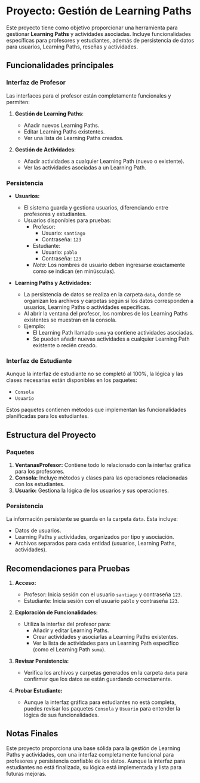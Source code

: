 # Proyecto: Gestión de Learning Paths

Este proyecto tiene como objetivo proporcionar una herramienta para gestionar **Learning Paths** y actividades asociadas. Incluye funcionalidades específicas para profesores y estudiantes, además de persistencia de datos para usuarios, Learning Paths, reseñas y actividades.

## Funcionalidades principales

### Interfaz de Profesor
Las interfaces para el profesor están completamente funcionales y permiten:

1. **Gestión de Learning Paths**:
   - Añadir nuevos Learning Paths.
   - Editar Learning Paths existentes.
   - Ver una lista de Learning Paths creados.

2. **Gestión de Actividades**:
   - Añadir actividades a cualquier Learning Path (nuevo o existente).
   - Ver las actividades asociadas a un Learning Path.

### Persistencia
- **Usuarios:**
  - El sistema guarda y gestiona usuarios, diferenciando entre profesores y estudiantes.
  - Usuarios disponibles para pruebas:
    - Profesor:
      - Usuario: `santiago`
      - Contraseña: `123`
    - Estudiante:
      - Usuario: `pablo`
      - Contraseña: `123`
    - *Nota:* Los nombres de usuario deben ingresarse exactamente como se indican (en minúsculas).

- **Learning Paths y Actividades:**
  - La persistencia de datos se realiza en la carpeta `data`, donde se organizan los archivos y carpetas según si los datos corresponden a usuarios, Learning Paths o actividades específicas.
  - Al abrir la ventana del profesor, los nombres de los Learning Paths existentes se muestran en la consola.
  - Ejemplo:
    - El Learning Path llamado `suma` ya contiene actividades asociadas.
    - Se pueden añadir nuevas actividades a cualquier Learning Path existente o recién creado.

### Interfaz de Estudiante
Aunque la interfaz de estudiante no se completó al 100%, la lógica y las clases necesarias están disponibles en los paquetes:

- `Consola`
- `Usuario`

Estos paquetes contienen métodos que implementan las funcionalidades planificadas para los estudiantes.

## Estructura del Proyecto

### Paquetes
1. **VentanasProfesor:** Contiene todo lo relacionado con la interfaz gráfica para los profesores.
2. **Consola:** Incluye métodos y clases para las operaciones relacionadas con los estudiantes.
3. **Usuario:** Gestiona la lógica de los usuarios y sus operaciones.

### Persistencia
La información persistente se guarda en la carpeta `data`. Esta incluye:
- Datos de usuarios.
- Learning Paths y actividades, organizados por tipo y asociación.
- Archivos separados para cada entidad (usuarios, Learning Paths, actividades).

## Recomendaciones para Pruebas

1. **Acceso:**
   - Profesor: Inicia sesión con el usuario `santiago` y contraseña `123`.
   - Estudiante: Inicia sesión con el usuario `pablo` y contraseña `123`.

2. **Exploración de Funcionalidades:**
   - Utiliza la interfaz del profesor para:
     - Añadir y editar Learning Paths.
     - Crear actividades y asociarlas a Learning Paths existentes.
     - Ver la lista de actividades para un Learning Path específico (como el Learning Path `suma`).

3. **Revisar Persistencia:**
   - Verifica los archivos y carpetas generados en la carpeta `data` para confirmar que los datos se están guardando correctamente.

4. **Probar Estudiante:**
   - Aunque la interfaz gráfica para estudiantes no está completa, puedes revisar los paquetes `Consola` y `Usuario` para entender la lógica de sus funcionalidades.

## Notas Finales
Este proyecto proporciona una base sólida para la gestión de Learning Paths y actividades, con una interfaz completamente funcional para profesores y persistencia confiable de los datos. Aunque la interfaz para estudiantes no está finalizada, su lógica está implementada y lista para futuras mejoras.

